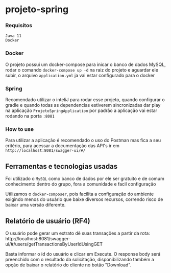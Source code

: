 # projeto-spring

### Requisitos
    Java 11
    Docker

### Docker
O projeto possui um docker-compose para inicar o banco de dados MySQL, rodar o comando ``docker-compose up -d`` na raiz do projeto e aguardar ele subir, o arquivo ``application.yml`` ja vai estar configurado para o docker

### Spring
Recomendado utilizar o inteliJ para rodar esse projeto, quando configurar o gradle e quando todas as dependencias estiverem sincronizadas dar play na aplicação  ``ProjetoSpringApplication`` por padrão a aplicação vai estar rodando na porta ``:8081``

### How to use
Para utilizar a aplicação é recomendado o uso do Postman mas fica a seu critério, para acessar a documentação das API's ir em ``http://localhost:8081/swagger-ui/#/``

## Ferramentas e tecnologias usadas
Foi utilizado o ``MySQL`` como banco de dados por ele ser gratuito e de comum conhecimento dentro do grupo, fora a comunidade e facil configuração

Utilizamos o ``docker-composer``, pois facilita a configuração do ambiente exigindo menos do usuário que baixe diversos recursos, correndo risco de baixar uma versão diferente. 

## Relatório de usuário (RF4)
O usuário pode gerar um extrato dê suas transações a partir da rota: http://localhost:8081/swagger-ui/#/users/getTransactionsByUserIdUsingGET

Basta informar o id do usuário e clicar em Execute. O response body será preenchido com o resultado da solicitação, disponibilizando também a opção de baixar o relatório do cliente no botão "Download".
